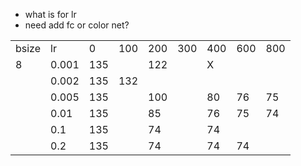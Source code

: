 
- what is for lr
- need add fc or color net?

<table>
   <tr>
      <td>bsize</td>
      <td>lr</td>
      <td>0</td>
      <td>100</td>
      <td>200</td>
      <td>300</td>
      <td>400</td>
      <td>600</td>
      <td>800</td>
   </tr>
   <tr>
      <td>8</td>
      <td>0.001</td>
      <td>135</td>
      <td></td>
      <td>122</td>
      <td></td>
      <td>X</td>
      <td></td>
      <td></td>
   </tr>
   <tr>
      <td></td>
      <td>0.002</td>
      <td>135</td>
      <td>132</td>
      <td></td>
      <td></td>
      <td></td>
      <td></td>
      <td></td>
   </tr>
   <tr>
      <td></td>
      <td>0.005</td>
      <td>135</td>
      <td></td>
      <td>100</td>
      <td></td>
      <td>80</td>
      <td>76</td>
      <td>75</td>
   </tr>
   <tr>
      <td></td>
      <td>0.01</td>
      <td>135</td>
      <td></td>
      <td>85</td>
      <td></td>
      <td>76</td>
      <td>75</td>
      <td>74</td>
   </tr>
   <tr>
      <td></td>
      <td>0.1</td>
      <td>135</td>
      <td></td>
      <td>74</td>
      <td></td>
      <td>74</td>
      <td></td>
      <td></td>
   </tr>
   <tr>
      <td></td>
      <td>0.2</td>
      <td>135</td>
      <td></td>
      <td>74</td>
      <td></td>
      <td>74</td>
      <td>74</td>
      <td></td>
   </tr>
</table>
